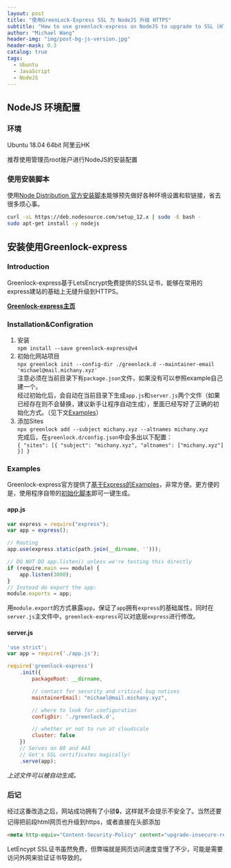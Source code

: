 ```yaml
---
layout: post
title: "使用GreenLock-Express SSL 为 NodeJS 升级 HTTPS"
subtitle: "How to use greenlock-express on NodeJS to upgrade to SSL (HTTPS)"
author: "Michael Wang"
header-img: "img/post-bg-js-version.jpg"
header-mask: 0.3
catalog: true
tags:
  - Ubuntu
  - JavaScript
  - NodeJS
---
```



## NodeJS 环境配置
### 环境
Ubuntu 18.04 64bit 阿里云HK

推荐使用管理员root账户进行NodeJS的安装配置
### 使用安装脚本
使用[Node Distribution 官方安装脚本](https://github.com/nodesource/distributions#installation-instructions)能够预先做好各种环境设置和软链接，省去很多烦心事。
```bash
curl -sL https://deb.nodesource.com/setup_12.x | sudo -E bash -
sudo apt-get install -y nodejs
```

## 安装使用Greenlock-express
### Introduction
Greenlock-express基于LetsEncrypt免费提供的SSL证书，能够在常用的express建站的基础上无缝升级到HTTPS。

[**Greenlock-express主页**](https://git.coolaj86.com/coolaj86/greenlock-express.js)
### Installation&Configration
1. 安装  
``npm install --save greenlock-express@v4``
2. 初始化网站项目  
``npx greenlock init --config-dir ./greenlock.d --maintainer-email 'michael@mail.michany.xyz'``    
注意必须在当前目录下有`package.json`文件，如果没有可以参照example自己建一个。  
经过初始化后，会自动在当前目录下生成`app.js`和`server.js`两个文件（如果已经存在则不会替换，建议新手让程序自动生成），里面已经写好了正确的初始化方式。（见下文[Examples](#Examples)）
3. 添加Sites  
`npx greenlock add --subject michany.xyz --altnames michany.xyz`  
完成后，在`greenlock.d/config.json`中会多出以下配置：  
``{ "sites": [{ "subject": "michany.xyz", "altnames": ["michany.xyz"] }] }``



### Examples
Greenlock-express官方提供了[基于Express的Examples](https://git.coolaj86.com/coolaj86/greenlock-express.js/src/branch/master/examples/express)，非常方便。更方便的是，使用程序自带的[初始化脚本](#Installation&Configration)即可一键生成。
#### app.js
```js
var express = require("express");
var app = express();

// Routing
app.use(express.static(path.join(__dirname, '')));

// DO NOT DO app.listen() unless we're testing this directly
if (require.main === module) {
    app.listen(3000);
}
// Instead do export the app:
module.exports = app;
```
用`module.export`的方式暴露`app`，保证了`app`拥有`express`的基础属性，同时在`server.js`主文件中，`greenlock-express`可以对底层`express`进行修改。

#### server.js
```js
'use strict';
var app = require('./app.js');

require('greenlock-express')
    .init({
        packageRoot: __dirname,

        // contact for security and critical bug notices
        maintainerEmail: "michael@mail.michany.xyz",

        // where to look for configuration
        configDir: './greenlock.d',

        // whether or not to run at cloudscale
        cluster: false
    })
    // Serves on 80 and 443
    // Get's SSL certificates magically!
    .serve(app);

```
*上述文件可以被自动生成。*

### 后记
经过这番改造之后，网站成功拥有了小锁🔒，这样就不会提示不安全了。当然还要记得把前段html网页也升级到https，或者直接在头部添加
	
```html
<meta http-equiv="Content-Security-Policy" content="upgrade-insecure-requests">
```

LetEncypt SSL证书虽然免费，但弊端就是网页访问速度变慢了不少，可能是需要访问外网来验证证书导致的。
